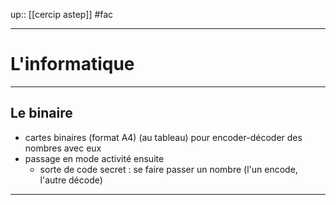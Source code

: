 up:: [[cercip astep]]
#fac

---

# L'informatique 

---

## Le binaire 

 - cartes binaires (format A4) (au tableau) pour encoder-décoder des nombres avec eux
 - passage en mode activité ensuite
     - sorte de code secret : se faire passer un nombre (l'un encode, l'autre décode)

---

